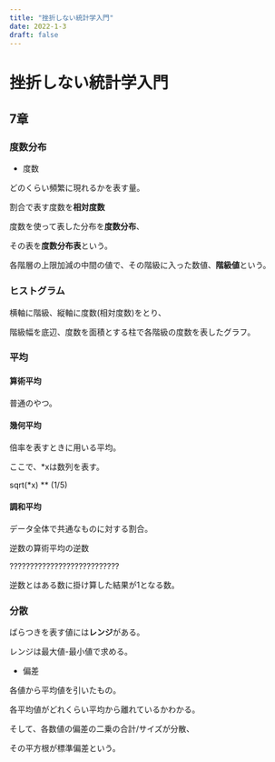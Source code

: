 ```yaml
---
title: "挫折しない統計学入門"
date: 2022-1-3
draft: false
---
```

# 挫折しない統計学入門



## 7章



### 度数分布



* 度数



どのくらい頻繁に現れるかを表す量。



割合で表す度数を**相対度数**



度数を使って表した分布を**度数分布**、



その表を**度数分布表**という。



各階層の上限加減の中間の値で、その階級に入った数値、**階級値**という。



### ヒストグラム



横軸に階級、縦軸に度数(相対度数)をとり、



階級幅を底辺、度数を面積とする柱で各階級の度数を表したグラフ。



### 平均



#### 算術平均



普通のやつ。



#### 幾何平均



倍率を表すときに用いる平均。



ここで、*xは数列を表す。



sqrt(*x) ** (1/5)



#### 調和平均



データ全体で共通なものに対する割合。



逆数の算術平均の逆数



???????????????????????????



逆数とはある数に掛け算した結果が1となる数。



### 分散



ばらつきを表す値には**レンジ**がある。



レンジは最大値-最小値で求める。



* 偏差



各値から平均値を引いたもの。



各平均値がどれくらい平均から離れているかわかる。



そして、各数値の偏差の二乗の合計/サイズが分散、



その平方根が標準偏差という。
